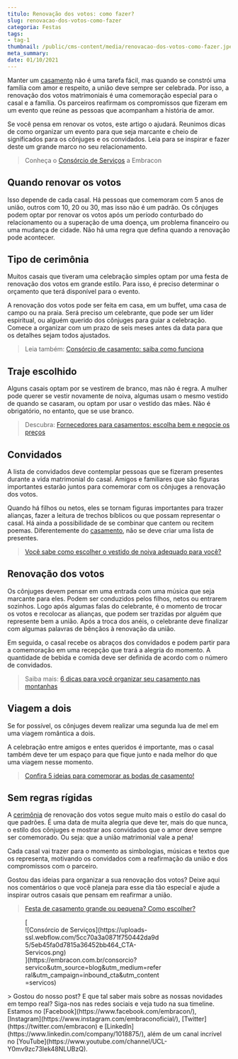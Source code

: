 ```yaml
---
titulo: Renovação dos votos: como fazer?
slug: renovacao-dos-votos-como-fazer
categoria: Festas
tags:
- tag-1
thumbnail: /public/cms-content/media/renovacao-dos-votos-como-fazer.jpeg
meta_summary: 
date: 01/10/2021
---
```

Manter um [casamento](https://www.embracon.com.br/blog/dia-de-festa-5-coisas-que-nao-podem-faltar-no-seu-casamento) não é uma tarefa fácil, mas quando se constrói uma família com amor e respeito, a união deve sempre ser celebrada. Por isso, a renovação dos votos matrimoniais é uma comemoração especial para o casal e a família. Os parceiros reafirmam os compromissos que fizeram em um evento que reúne as pessoas que acompanham a história de amor.

Se você pensa em renovar os votos, este artigo o ajudará. Reunimos dicas de como organizar um evento para que seja marcante e cheio de significados para os cônjuges e os convidados. Leia para se inspirar e fazer deste um grande marco no seu relacionamento.

> Conheça o [Consórcio de Serviços](https://www.embracon.com.br/consorcio-servicos) a Embracon

Quando renovar os votos
-----------------------

Isso depende de cada casal. Há pessoas que comemoram com 5 anos de união, outros com 10, 20 ou 30, mas isso não é um padrão. Os cônjuges podem optar por renovar os votos após um período conturbado do relacionamento ou a superação de uma doença, um problema financeiro ou uma mudança de cidade. Não há uma regra que defina quando a renovação pode acontecer.

Tipo de cerimônia
-----------------

Muitos casais que tiveram uma celebração simples optam por uma festa de renovação dos votos em grande estilo. Para isso, é preciso determinar o orçamento que terá disponível para o evento.

A renovação dos votos pode ser feita em casa, em um buffet, uma casa de campo ou na praia. Será preciso um celebrante, que pode ser um líder espiritual, ou alguém querido dos cônjuges para guiar a celebração. Comece a organizar com um prazo de seis meses antes da data para que os detalhes sejam todos ajustados.

> Leia também: [Consórcio de casamento: saiba como funciona](https://www.embracon.com.br/blog/consorcio-de-casamento-saiba-como-funciona)

Traje escolhido
---------------

Alguns casais optam por se vestirem de branco, mas não é regra. A mulher pode querer se vestir novamente de noiva, algumas usam o mesmo vestido de quando se casaram, ou optam por usar o vestido das mães. Não é obrigatório, no entanto, que se use branco.

> Descubra: [Fornecedores para casamentos: escolha bem e negocie os preços](https://www.embracon.com.br/blog/fornecedores-para-casamentos-escolha-bem-e-negocie-os-precos)

Convidados
----------

A lista de convidados deve contemplar pessoas que se fizeram presentes durante a vida matrimonial do casal. Amigos e familiares que são figuras importantes estarão juntos para comemorar com os cônjuges a renovação dos votos.

Quando há filhos ou netos, eles se tornam figuras importantes para trazer alianças, fazer a leitura de trechos bíblicos ou que possam representar o casal. Há ainda a possibilidade de se combinar que cantem ou recitem poemas. Diferentemente do [casamento](https://www.embracon.com.br/blog/como-fazer-um-planejamento-financeiro-para-o-casamento), não se deve criar uma lista de presentes.

> [Você sabe como escolher o vestido de noiva adequado para você?](https://www.embracon.com.br/blog/voce-sabe-como-escolher-o-vestido-de-noiva-adequado-para-voce)

Renovação dos votos
-------------------

Os cônjuges devem pensar em uma entrada com uma música que seja marcante para eles. Podem ser conduzidos pelos filhos, netos ou entrarem sozinhos. Logo após algumas falas do celebrante, é o momento de trocar os votos e recolocar as alianças, que podem ser trazidas por alguém que represente bem a união. Após a troca dos anéis, o celebrante deve finalizar com algumas palavras de bênçãos à renovação da união.

Em seguida, o casal recebe os abraços dos convidados e podem partir para a comemoração em uma recepção que trará a alegria do momento. A quantidade de bebida e comida deve ser definida de acordo com o número de convidados.

> Saiba mais: [6 dicas para você organizar seu casamento nas montanhas](https://www.embracon.com.br/blog/6-dicas-para-voce-organizar-seu-casamento-nas-montanhas)

Viagem a dois
-------------

Se for possível, os cônjuges devem realizar uma segunda lua de mel em uma viagem romântica a dois.

A celebração entre amigos e entes queridos é importante, mas o casal também deve ter um espaço para que fique junto e nada melhor do que uma viagem nesse momento.

> [Confira 5 ideias para comemorar as bodas de casamento!](https://www.embracon.com.br/blog/comemorar-as-bodas-de-casamento-confira-5-ideias-quentes)

Sem regras rígidas
------------------

A [cerimônia](https://www.embracon.com.br/blog/cerimonia-e-festa-de-casamento-juntos-ou-separados) de renovação dos votos segue muito mais o estilo do casal do que padrões. É uma data de muita alegria que deve ter, mais do que nunca, o estilo dos cônjuges e mostrar aos convidados que o amor deve sempre ser comemorado. Ou seja: que a união matrimonial vale a pena!

Cada casal vai trazer para o momento as simbologias, músicas e textos que os representa, motivando os convidados com a reafirmação da união e dos compromissos com o parceiro.

Gostou das ideias para organizar a sua renovação dos votos? Deixe aqui nos comentários o que você planeja para esse dia tão especial e ajude a inspirar outros casais que pensam em reafirmar a união.

> [Festa de casamento grande ou pequena? Como escolher?](https://www.embracon.com.br/blog/festa-de-casamento-grande-ou-pequena-como-escolher)‍

<figure class="w-richtext-figure-type-image w-richtext-align-center" style="max-width:310px">[<div>![Consórcio de Serviços](https://uploads-ssl.webflow.com/5cc70a3a0871f750442da9d5/5eb45fa0d7815a36452bb464_CTA-Servicos.png)</div>](https://embracon.com.br/consorcio?servico&utm_source=blog&utm_medium=referral&utm_campaign=inbound_cta&utm_content=servicos)</figure>> Gostou do nosso post? E que tal saber mais sobre as nossas novidades em tempo real? Siga-nos nas redes sociais e veja tudo na sua timeline. Estamos no [Facebook](https://www.facebook.com/embracon/), [Instagram](https://www.instagram.com/embraconoficial/), [Twitter](https://twitter.com/embracon) e [LinkedIn](https://www.linkedin.com/company/1018875/), além de um canal incrível no [YouTube](https://www.youtube.com/channel/UCL-Y0mv9zc73Iek48NLUBzQ).
